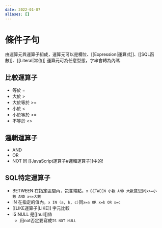 ```yaml
---
date: 2022-01-07
aliases: []
---
```

# 條件子句
由運算元與運算子組成，運算元可以是欄位、[[Expression|運算式]]、[[SQL函數]]、[[Literal|常值]]
運算元可為任意型態，字串會轉為內碼

## 比較運算子
- 等於 =
- 大於 >
- 大於等於 >=
- 小於 <
- 小於等於 <=
- 不等於 <>

## 邏輯運算子
- AND
- OR
- NOT 同 [[JavaScript運算子#邏輯運算子]]中的!

## SQL特定運算子
- BETWEEN  在指定區間內，包含端點，`x BETWEEN 小數 AND 大數`意思同`x>=小數 AND x<=大數`
- IN  在指定的值內，`x IN (a, b, c)`同`x=a OR x=b OR x=c`
- [[LIKE運算子|LIKE]]  字元比較
- IS NULL  是[[null]]值
    - 用not否定要寫成`IS NOT NULL` 